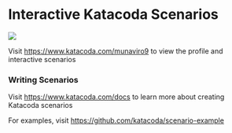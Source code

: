 # Interactive Katacoda Scenarios

[![](http://shields.katacoda.com/katacoda/munaviro9/count.svg)](https://www.katacoda.com/munaviro9 "Get your profile on Katacoda.com")

Visit https://www.katacoda.com/munaviro9 to view the profile and interactive scenarios

### Writing Scenarios
Visit https://www.katacoda.com/docs to learn more about creating Katacoda scenarios

For examples, visit https://github.com/katacoda/scenario-example
